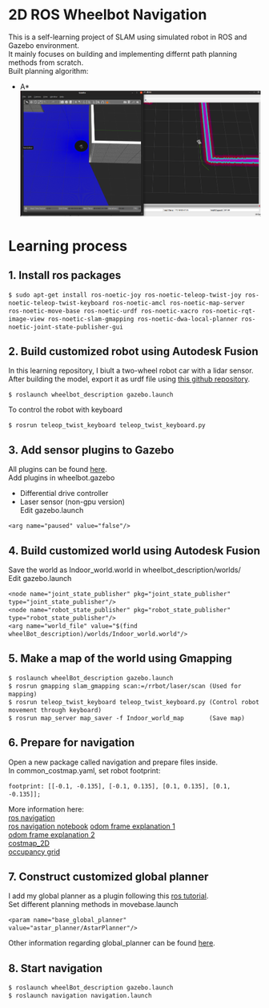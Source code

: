 # 2D ROS Wheelbot Navigation
This is a self-learning project of SLAM using simulated robot in ROS and Gazebo environment.  
It mainly focuses on building and implementing differnt path planning methods from scratch.  
Built planning algorithm:
 - A*
![A*](./img/A*.png)
# Learning process
## 1. Install ros packages
```
$ sudo apt-get install ros-noetic-joy ros-noetic-teleop-twist-joy ros-noetic-teleop-twist-keyboard ros-noetic-amcl ros-noetic-map-server ros-noetic-move-base ros-noetic-urdf ros-noetic-xacro ros-noetic-rqt-image-view ros-noetic-slam-gmapping ros-noetic-dwa-local-planner ros-noetic-joint-state-publisher-gui
```
## 2. Build customized robot using Autodesk Fusion
In this learning repository, I biult a two-wheel robot car with a lidar sensor.  
After building the model, export it as urdf file using [this github repository](https://github.com/syuntoku14/fusion2urdf).
```
$ roslaunch wheelbot_description gazebo.launch
```
To control the robot with keyboard
```
$ rosrun teleop_twist_keyboard teleop_twist_keyboard.py
```

## 3. Add sensor plugins to Gazebo
All plugins can be found [here](https://classic.gazebosim.org/tutorials?tut=ros_gzplugins).  
Add plugins in wheelbot.gazebo
 - Differential drive controller
 - Laser sensor (non-gpu version)    
Edit gazebo.launch
```
<arg name="paused" value="false"/>
```

## 4. Build customized world using Autodesk Fusion
Save the world as Indoor_world.world in wheelbot_description/worlds/  
Edit gazebo.launch
```
<node name="joint_state_publisher" pkg="joint_state_publisher" type="joint_state_publisher"/>
<node name="robot_state_publisher" pkg="robot_state_publisher" type="robot_state_publisher"/>
<arg name="world_file" value="$(find wheelBot_description)/worlds/Indoor_world.world"/>
```

## 5. Make a map of the world using Gmapping
```
$ roslaunch wheelBot_description gazebo.launch
$ rosrun gmapping slam_gmapping scan:=/rrbot/laser/scan (Used for mapping)
$ rosrun teleop_twist_keyboard teleop_twist_keyboard.py (Control robot movement through keyboard)
$ rosrun map_server map_saver -f Indoor_world_map 	    (Save map)
```

## 6. Prepare for navigation
Open a new package called navigation and prepare files inside.  
In common_costmap.yaml, set robot footprint:
```
footprint: [[-0.1, -0.135], [-0.1, 0.135], [0.1, 0.135], [0.1, -0.135]];
```
More information here:  
[ros navigation](http://wiki.ros.org/navigation/Tutorials/RobotSetup)  
[ros navigation notebook](https://hackmd.io/@yiyunGE/SJna-eOEY?type=view) 
[odom frame explanation 1](https://blog.csdn.net/allenhsu6/article/details/112427489)  
[odom frame explanation 2](https://blog.csdn.net/qq_43481884/article/details/105429655)  
[costmap_2D](https://blog.csdn.net/jinking01/article/details/79455962)  
[occupancy grid](https://www.cnblogs.com/long5683/p/13217716.html)  

## 7. Construct customized global planner
I add my global planner as a plugin following this [ros tutorial](http://wiki.ros.org/navigation/Tutorials/Writing%20A%20Global%20Path%20Planner%20As%20Plugin%20in%20ROS).  
Set different planning methods in movebase.launch
```
<param name="base_global_planner"  value="astar_planner/AstarPlanner"/>
```
Other information regarding global_planner can be found [here](http://wiki.ros.org/global_planner).

## 8. Start navigation
```
$ roslaunch wheelBot_description gazebo.launch
$ roslaunch navigation navigation.launch
```
